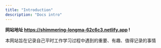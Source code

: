 ```yaml
---
title: "Introduction"
description: "Docs intro"
---
```


**网站地址 https://shimmering-longma-62c6c3.netlify.app !**

本网站旨在记录自己平时工作学习过程中遇到的重要、有趣、值得记录的事情
